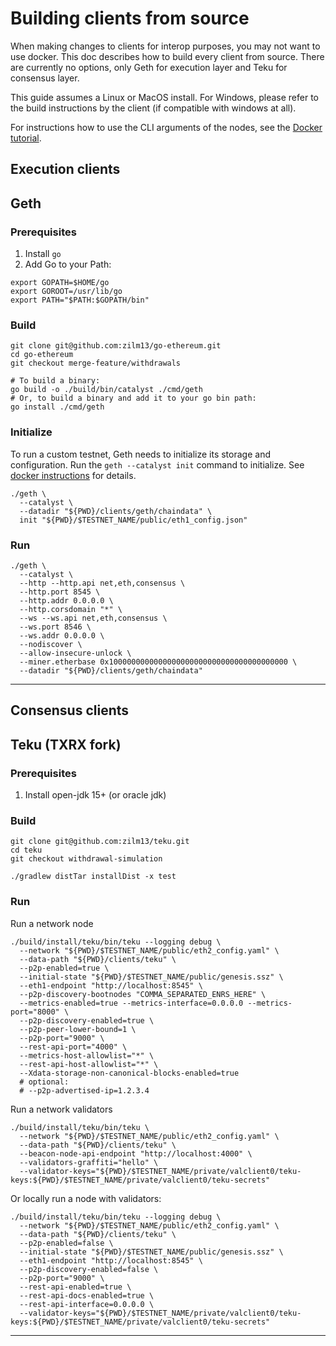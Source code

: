 # Building clients from source

When making changes to clients for interop purposes, you may not want to use docker.
This doc describes how to build every client from source. There are currently no options, 
only Geth for execution layer and Teku for consensus layer.

This guide assumes a Linux or MacOS install.
For Windows, please refer to the build instructions by the client (if compatible with windows at all).

For instructions how to use the CLI arguments of the nodes, see the [Docker tutorial](./from_docker.md). 

## Execution clients

## Geth

### Prerequisites

1. Install `go`
2. Add Go to your Path:
```shell
export GOPATH=$HOME/go
export GOROOT=/usr/lib/go
export PATH="$PATH:$GOPATH/bin"
```

### Build

```shell
git clone git@github.com:zilm13/go-ethereum.git
cd go-ethereum
git checkout merge-feature/withdrawals

# To build a binary:
go build -o ./build/bin/catalyst ./cmd/geth
# Or, to build a binary and add it to your go bin path:
go install ./cmd/geth
```

### Initialize

To run a custom testnet, Geth needs to initialize its storage and configuration.
Run the `geth --catalyst init` command to initialize.
See [docker instructions](./from_docker.md#initialization) for details.
```shell
./geth \
  --catalyst \
  --datadir "${PWD}/clients/geth/chaindata" \
  init "${PWD}/$TESTNET_NAME/public/eth1_config.json" 
```

### Run

```shell
./geth \
  --catalyst \
  --http --http.api net,eth,consensus \
  --http.port 8545 \
  --http.addr 0.0.0.0 \
  --http.corsdomain "*" \
  --ws --ws.api net,eth,consensus \
  --ws.port 8546 \
  --ws.addr 0.0.0.0 \
  --nodiscover \
  --allow-insecure-unlock \
  --miner.etherbase 0x1000000000000000000000000000000000000000 \
  --datadir "${PWD}/clients/geth/chaindata"
```

----
## Consensus clients

## Teku (TXRX fork)

### Prerequisites

1. Install open-jdk 15+ (or oracle jdk)

### Build

```shell
git clone git@github.com:zilm13/teku.git
cd teku
git checkout withdrawal-simulation

./gradlew distTar installDist -x test
```

### Run
Run a network node
```shell
./build/install/teku/bin/teku --logging debug \
  --network "${PWD}/$TESTNET_NAME/public/eth2_config.yaml" \
  --data-path "${PWD}/clients/teku" \
  --p2p-enabled=true \
  --initial-state "${PWD}/$TESTNET_NAME/public/genesis.ssz" \
  --eth1-endpoint "http://localhost:8545" \
  --p2p-discovery-bootnodes "COMMA_SEPARATED_ENRS_HERE" \
  --metrics-enabled=true --metrics-interface=0.0.0.0 --metrics-port="8000" \
  --p2p-discovery-enabled=true \
  --p2p-peer-lower-bound=1 \
  --p2p-port="9000" \
  --rest-api-port="4000" \
  --metrics-host-allowlist="*" \
  --rest-api-host-allowlist="*" \
  --Xdata-storage-non-canonical-blocks-enabled=true
  # optional:
  # --p2p-advertised-ip=1.2.3.4
```
Run a network validators
```shell
./build/install/teku/bin/teku \
  --network "${PWD}/$TESTNET_NAME/public/eth2_config.yaml" \
  --data-path "${PWD}/clients/teku" \
  --beacon-node-api-endpoint "http://localhost:4000" \
  --validators-graffiti="hello" \
  --validator-keys="${PWD}/$TESTNET_NAME/private/valclient0/teku-keys:${PWD}/$TESTNET_NAME/private/valclient0/teku-secrets"
```
Or locally run a node with validators:
```shell
./build/install/teku/bin/teku --logging debug \
  --network "${PWD}/$TESTNET_NAME/public/eth2_config.yaml" \
  --data-path "${PWD}/clients/teku" \
  --p2p-enabled=false \
  --initial-state "${PWD}/$TESTNET_NAME/public/genesis.ssz" \
  --eth1-endpoint "http://localhost:8545" \
  --p2p-discovery-enabled=false \
  --p2p-port="9000" \
  --rest-api-enabled=true \
  --rest-api-docs-enabled=true \
  --rest-api-interface=0.0.0.0 \
  --validator-keys="${PWD}/$TESTNET_NAME/private/valclient0/teku-keys:${PWD}/$TESTNET_NAME/private/valclient0/teku-secrets"
```

----
